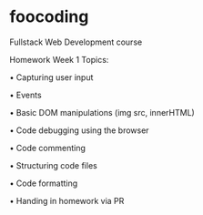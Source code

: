 # foocoding
Fullstack Web Development course

Homework Week 1 Topics:

• Capturing user input

• Events

• Basic DOM manipulations (img src, innerHTML)

• Code debugging using the browser

• Code commenting

• Structuring code files

• Code formatting

• Handing in homework via PR
